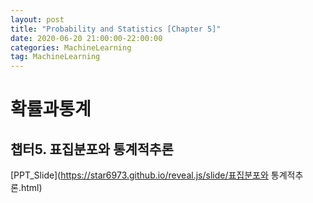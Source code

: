 ```yaml
---
layout: post
title: "Probability and Statistics [Chapter 5]"
date: 2020-06-20 21:00:00-22:00:00
categories: MachineLearning
tag: MachineLearning
---
```


# 확률과통계
## 챕터5. 표집분포와 통계적추론  

[PPT_Slide](https://star6973.github.io/reveal.js/slide/표집분포와 통계적추론.html)

